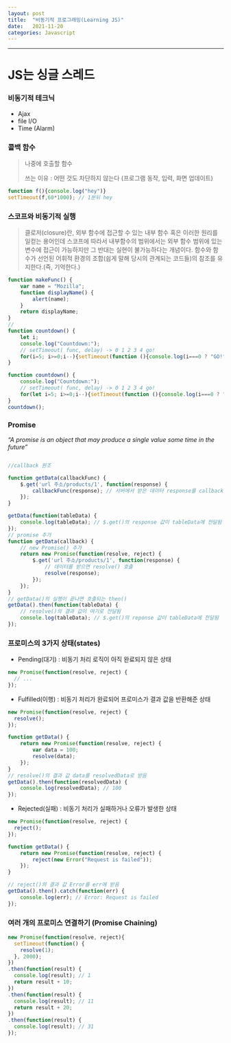 ```yaml
---
layout: post
title:  "비동기적 프로그래밍(Learning JS)"
date:   2021-11-20
categories: Javascript
---
```

---

# JS는 싱글 스레드

### 비동기적 테크닉

* Ajax
* file I/O
* Time (Alarm)


### 콜백 함수

> 나중에 호출할 함수
> 
> 쓰는 이유 : 어떤 것도 차단하지 않는다 (프로그램 동작, 입력, 화면 업데이트)

```javascript
function f(){console.log("hey")}
setTimeout(f,60*1000); // 1분뒤 hey
```

### 스코프와 비동기적 실행

>클로저(closure)란, 외부 함수에 접근할 수 있는 내부 함수 혹은 이러한 원리를 일컫는 용어인데 스코프에 따라서 내부함수의 범위에서는 외부 함수 범위에 있는 변수에 접근이 가능하지만 그 반대는 실현이 불가능하다는 개념이다.
> 함수와 함수가 선언된 어휘적 환경의 조합(쉽게 말해 당시의 관계되는 코드들)의 참조를 유지한다.(즉, 기억한다.)


```javascript
function makeFunc() {
    var name = "Mozilla";
    function displayName() {
        alert(name);
    }
    return displayName;
}
//
function countdown() {
    let i;
    console.log("Countdown:");
    // setTimeout( func, delay) -> 0 1 2 3 4 go! 
    for(i=5; i>=0;i--){setTimeout(function (){console.log(i===0 ? "GO!" : i);}, (5-i)*1000);}
}

function countdown() {
    console.log("Countdown:");
    // setTimeout( func, delay) -> 0 1 2 3 4 go! 
    for(let i=5; i>=0;i--){setTimeout(function (){console.log(i===0 ? "GO!" : i);}, (5-i)*1000);}
}
countdown();
```

### Promise 

*“A promise is an object that may produce a single value some time in the future”*

```javascript

//callback 원조

function getData(callbackFunc) {
    $.get('url 주소/products/1', function(response) {
        callbackFunc(response); // 서버에서 받은 데이터 response를 callbackFunc() 함수에 넘겨줌
    });
}

getData(function(tableData) {
    console.log(tableData); // $.get()의 response 값이 tableData에 전달됨
});
// promise 추가
function getData(callback) {
    // new Promise() 추가
    return new Promise(function(resolve, reject) {
        $.get('url 주소/products/1', function(response) {
            // 데이터를 받으면 resolve() 호출
            resolve(response);
        });
    });
}
// getData()의 실행이 끝나면 호출되는 then()
getData().then(function(tableData) {
    // resolve()의 결과 값이 여기로 전달됨
    console.log(tableData); // $.get()의 reponse 값이 tableData에 전달됨
});
```


### 프로미스의 3가지 상태(states)

* Pending(대기) : 비동기 처리 로직이 아직 완료되지 않은 상태
```javascript
new Promise(function(resolve, reject) {
  // ...
});
```
* Fulfilled(이행) : 비동기 처리가 완료되어 프로미스가 결과 값을 반환해준 상태
```javascript
new Promise(function(resolve, reject) {
  resolve();
});

function getData() {
    return new Promise(function(resolve, reject) {
        var data = 100;
        resolve(data);
    });
}
// resolve()의 결과 값 data를 resolvedData로 받음
getData().then(function(resolvedData) {
    console.log(resolvedData); // 100
});

```
* Rejected(실패) : 비동기 처리가 실패하거나 오류가 발생한 상태
```javascript
new Promise(function(resolve, reject) {
  reject();
});

function getData() {
    return new Promise(function(resolve, reject) {
        reject(new Error("Request is failed"));
    });
}

// reject()의 결과 값 Error를 err에 받음
getData().then().catch(function(err) {
    console.log(err); // Error: Request is failed
});
```
### 여러 개의 프로미스 연결하기 (Promise Chaining)

```javascript
new Promise(function(resolve, reject){
  setTimeout(function() {
    resolve(1);
  }, 2000);
})
.then(function(result) {
  console.log(result); // 1
  return result + 10;
})
.then(function(result) {
  console.log(result); // 11
  return result + 20;
})
.then(function(result) {
  console.log(result); // 31
});
```